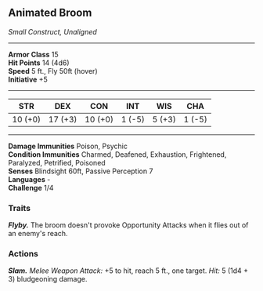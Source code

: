<div class="statblock">
<h2>Animated Broom</h2>
<em>Small Construct, Unaligned</em>
<hr>
<strong>Armor Class</strong> 15
<br>
<strong>Hit Points</strong> 14 (4d6)
<br>
<strong>Speed</strong> 5 ft., Fly 50ft (hover)
<br>
<strong>Initiative</strong> +5
<hr>
<table class="ability-table">
  <thead>
    <tr>
      <th>STR</th>
      <th>DEX</th>
      <th>CON</th>
      <th>INT</th>
      <th>WIS</th>
      <th>CHA</th>
    </tr>
  </thead>
  <tbody>
    <tr>
      <td>10 (+0)</td>
      <td>17 (+3)</td>
      <td>10 (+0)</td>
      <td>1 (-5)</td>
      <td>5 (+3)</td>
      <td>1 (-5)</td>
    </tr>
  </tbody>
</table>
<hr>
<strong>Damage Immunities</strong> Poison, Psychic <br>
<strong>Condition Immunities</strong> Charmed, Deafened, Exhaustion, Frightened, Paralyzed, Petrified, Poisoned <br>
<strong>Senses</strong> Blindsight 60ft, Passive Perception 7<br>
<strong>Languages</strong> -<br>
<strong>Challenge</strong> 1/4<br>
<h3>Traits</h3>
<p><strong><em>Flyby.</em></strong> The broom doesn't provoke Opportunity Attacks when it flies out of an enemy's reach.</p>
<h3>Actions</h3>
<p><strong><em>Slam.</em></strong> <em>Melee Weapon Attack:</em> +5 to hit, reach 5 ft., one target. <em>Hit:</em> 5 (1d4 + 3) bludgeoning damage.</p>
</div>
